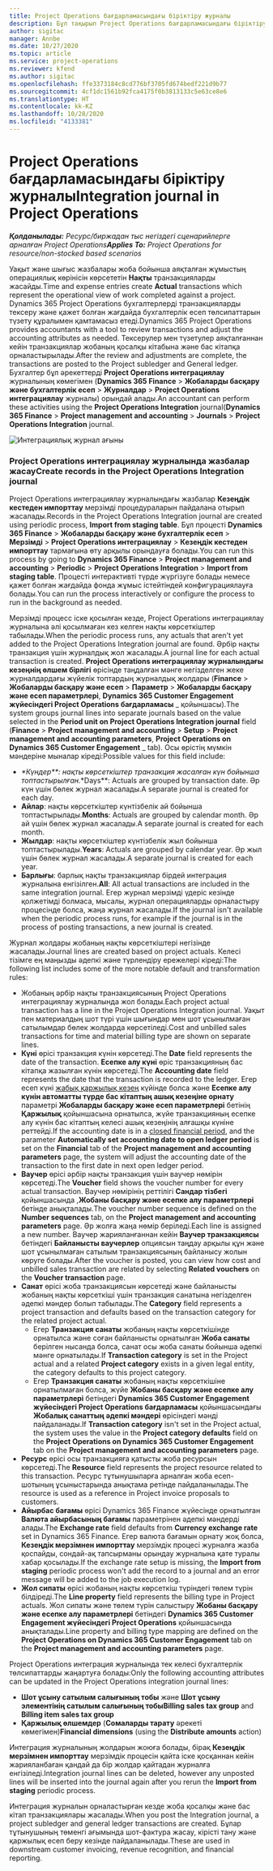 ```yaml
---
title: Project Operations бағдарламасындағы біріктіру журналы
description: Бұл тақырып Project Operations бағдарламасындағы біріктіру журналымен жұмыс істеу туралы ақпарат береді.
author: sigitac
manager: Annbe
ms.date: 10/27/2020
ms.topic: article
ms.service: project-operations
ms.reviewer: kfend
ms.author: sigitac
ms.openlocfilehash: ffe3373184c8cd776bf3705fd674bedf221d9b77
ms.sourcegitcommit: 4cf1dc1561b92fca4175f0b3813133c5e63ce8e6
ms.translationtype: HT
ms.contentlocale: kk-KZ
ms.lasthandoff: 10/28/2020
ms.locfileid: "4133381"
---
```

# <a name="integration-journal-in-project-operations"></a><span data-ttu-id="24e04-103">Project Operations бағдарламасындағы біріктіру журналы</span><span class="sxs-lookup"><span data-stu-id="24e04-103">Integration journal in Project Operations</span></span>

<span data-ttu-id="24e04-104">_**Қолданылады:** Ресурс/биржадан тыс негіздегі сценарийлерге арналған Project Operations_</span><span class="sxs-lookup"><span data-stu-id="24e04-104">_**Applies To:** Project Operations for resource/non-stocked based scenarios_</span></span>

<span data-ttu-id="24e04-105">Уақыт және шығыс жазбалары жоба бойынша аяқталған жұмыстың операциялық көрінісін көрсететін **Нақты** транзакцияларды жасайды.</span><span class="sxs-lookup"><span data-stu-id="24e04-105">Time and expense entries create **Actual** transactions which represent the operational view of work completed against a project.</span></span> <span data-ttu-id="24e04-106">Dynamics 365 Project Operations бухгалтерлерді транзакцияларды тексеру және қажет болған жағдайда бухгалтерлік есеп төлсипаттарын түзету құралымен қамтамасыз етеді.</span><span class="sxs-lookup"><span data-stu-id="24e04-106">Dynamics 365 Project Operations provides accountants with a tool to review transactions and adjust the accounting attributes as needed.</span></span> <span data-ttu-id="24e04-107">Тексерулер мен түзетулер аяқталғаннан кейін транзакциялар жобаның қосалқы кітабына және бас кітапқа орналастырылады.</span><span class="sxs-lookup"><span data-stu-id="24e04-107">After the review and adjustments are complete, the transactions are posted to the Project subledger and General ledger.</span></span> <span data-ttu-id="24e04-108">Бухгалтер бұл әрекеттерді **Project Operations интеграциялау** журналының көмегімен (**Dynamics 365 Finance** > **Жобаларды басқару және бухгалтерлік есеп** > **Журналдар** > **Project Operations интеграциялау** журналы) орындай алады.</span><span class="sxs-lookup"><span data-stu-id="24e04-108">An accountant can perform these activities using the **Project Operations Integration** journal(**Dynamics 365 Finance** > **Project management and accounting** > **Journals** > **Project Operations Integration** journal.</span></span>

![Интеграциялық журнал ағыны](./media/IntegrationJournal.png)

### <a name="create-records-in-the-project-operations-integration-journal"></a><span data-ttu-id="24e04-110">Project Operations интеграциялау журналында жазбалар жасау</span><span class="sxs-lookup"><span data-stu-id="24e04-110">Create records in the Project Operations Integration journal</span></span>

<span data-ttu-id="24e04-111">Project Operations интеграциялау журналындағы жазбалар **Кезеңдік кестеден импорттау** мерзімді процедураларын пайдалана отырып жасалады.</span><span class="sxs-lookup"><span data-stu-id="24e04-111">Records in the Project Operations Integration journal are created using periodic process, **Import from staging table**.</span></span> <span data-ttu-id="24e04-112">Бұл процесті **Dynamics 365 Finance** > **Жобаларды басқару және бухгалтерлік есеп** > **Мерзімді** > **Project Operations интеграциялау** > **Кезеңдік кестеден импорттау** тармағына өту арқылы орындауға болады.</span><span class="sxs-lookup"><span data-stu-id="24e04-112">You can run this process by going to **Dynamics 365 Finance** > **Project management and accounting** > **Periodic** > **Project Operations Integration** > **Import from staging table**.</span></span> <span data-ttu-id="24e04-113">Процесті интерактивті түрде жүргізуге болады немесе қажет болған жағдайда фонда жұмыс істейтіндей конфигурациялауға болады.</span><span class="sxs-lookup"><span data-stu-id="24e04-113">You can run the process interactively or configure the process to run in the background as needed.</span></span>

<span data-ttu-id="24e04-114">Мерзімді процесс іске қосылған кезде, Project Operations интеграциялау журналына әлі қосылмаған кез келген нақты көрсеткіштер табылады.</span><span class="sxs-lookup"><span data-stu-id="24e04-114">When the periodic process runs, any actuals that aren't yet added to the Project Operations Integration journal are found.</span></span> <span data-ttu-id="24e04-115">Әрбір нақты транзакция үшін журналдық жол жасалады.</span><span class="sxs-lookup"><span data-stu-id="24e04-115">A journal line for each actual transaction is created.</span></span>
<span data-ttu-id="24e04-116">**Project Operations интеграциялау журналындағы кезеңнің өлшем бірлігі** өрісінде таңдалған мәнге негізделген жеке журналдардағы жүйелік топтардың журналдық жолдары (**Finance** > **Жобаларды басқару және есеп** > **Параметр** > **Жобаларды басқару және есеп параметрлері**, **Dynamics 365 Customer Engagement жүйесіндегі Project Operations бағдарламасы** _ қойыншасы).</span><span class="sxs-lookup"><span data-stu-id="24e04-116">The system groups journal lines into separate journals based on the value selected in the **Period unit on Project Operations Integration journal** field (**Finance** > **Project management and accounting** > **Setup** > **Project management and accounting parameters**, **Project Operations on Dynamics 365 Customer Engagement** _ tab).</span></span> <span data-ttu-id="24e04-117">Осы өрістің мүмкін мәндеріне мыналар кіреді:</span><span class="sxs-lookup"><span data-stu-id="24e04-117">Possible values for this field include:</span></span>

  - <span data-ttu-id="24e04-118">_\*Күндер\*\*: нақты көрсеткіштер транзакция жасалған күн бойынша топтастырылған.</span><span class="sxs-lookup"><span data-stu-id="24e04-118">_\*Days\*\*: Actuals are grouped by transaction date.</span></span> <span data-ttu-id="24e04-119">Әр күн үшін бөлек журнал жасалады.</span><span class="sxs-lookup"><span data-stu-id="24e04-119">A separate journal is created for each day.</span></span>
  - <span data-ttu-id="24e04-120">**Айлар**: нақты көрсеткіштер күнтізбелік ай бойынша топтастырылады.</span><span class="sxs-lookup"><span data-stu-id="24e04-120">**Months**: Actuals are grouped by calendar month.</span></span> <span data-ttu-id="24e04-121">Әр ай үшін бөлек журнал жасалады.</span><span class="sxs-lookup"><span data-stu-id="24e04-121">A separate journal is created for each month.</span></span>
  - <span data-ttu-id="24e04-122">**Жылдар**: нақты көрсеткіштер күнтізбелік жыл бойынша топтастырылады.</span><span class="sxs-lookup"><span data-stu-id="24e04-122">**Years**: Actuals are grouped by calendar year.</span></span> <span data-ttu-id="24e04-123">Әр жыл үшін бөлек журнал жасалады.</span><span class="sxs-lookup"><span data-stu-id="24e04-123">A separate journal is created for each year.</span></span>
  - <span data-ttu-id="24e04-124">**Барлығы**: барлық нақты транзакциялар бірдей интеграция журналына енгізілген.</span><span class="sxs-lookup"><span data-stu-id="24e04-124">**All**: All actual transactions are included in the same integration journal.</span></span> <span data-ttu-id="24e04-125">Егер журнал мерзімді үдеріс кезінде қолжетімді болмаса, мысалы, журнал операцияларды орналастыру процесінде болса, жаңа журнал жасалады.</span><span class="sxs-lookup"><span data-stu-id="24e04-125">If the journal isn't available when the periodic process runs, for example if the journal is in the process of posting transactions, a new journal is created.</span></span>

<span data-ttu-id="24e04-126">Журнал жолдары жобаның нақты көрсеткіштері негізінде жасалады.</span><span class="sxs-lookup"><span data-stu-id="24e04-126">Journal lines are created based on project actuals.</span></span> <span data-ttu-id="24e04-127">Келесі тізімге ең маңызды әдепкі және түрлендіру ережелері кіреді:</span><span class="sxs-lookup"><span data-stu-id="24e04-127">The following list includes some of the more notable default and transformation rules:</span></span>

  - <span data-ttu-id="24e04-128">Жобаның әрбір нақты транзакциясының Project Operations интеграциялау журналында жол болады.</span><span class="sxs-lookup"><span data-stu-id="24e04-128">Each project actual transaction has a line in the Project Operations Integration journal.</span></span> <span data-ttu-id="24e04-129">Уақыт пен материалдың шот түрі үшін шығындар мен шот ұсынылмаған сатылымдар бөлек жолдарда көрсетіледі.</span><span class="sxs-lookup"><span data-stu-id="24e04-129">Cost and unbilled sales transactions for time and material billing type are shown on separate lines.</span></span>
  - <span data-ttu-id="24e04-130">**Күні** өрісі транзакция күнін көрсетеді.</span><span class="sxs-lookup"><span data-stu-id="24e04-130">The **Date** field represents the date of the transaction.</span></span> <span data-ttu-id="24e04-131">**Есепке алу күні** өріс транзакцияның бас кітапқа жазылған күнін көрсетеді.</span><span class="sxs-lookup"><span data-stu-id="24e04-131">The **Accounting date** field represents the date that the transaction is recorded to the ledger.</span></span> <span data-ttu-id="24e04-132">Егер есеп күні [жабық қаржылық кезең](https://docs.microsoft.com/dynamics365/finance/general-ledger/close-general-ledger-at-period-end) күйінде болса және **Есепке алу күнін автоматты түрде бас кітаптың ашық кезеңіне орнату** параметрі **Жобаларды басқару және есеп параметрлері** бетінің **Қаржылық** қойыншасына орнатылса, жүйе транзакцияның есепке алу күнін бас кітаптың келесі ашық кезеңінің алғашқы күніне реттейді.</span><span class="sxs-lookup"><span data-stu-id="24e04-132">If the accounting date is in a [closed financial period](https://docs.microsoft.com/dynamics365/finance/general-ledger/close-general-ledger-at-period-end), and the parameter **Automatically set accounting date to open ledger period** is set on the **Financial** tab of the **Project management and accounting parameters** page, the system will adjust the accounting date of the transaction to the first date in next open ledger period.</span></span>
  - <span data-ttu-id="24e04-133">**Ваучер** өрісі әрбір нақты транзакция үшін ваучер нөмірін көрсетеді.</span><span class="sxs-lookup"><span data-stu-id="24e04-133">The **Voucher** field shows the voucher number for every actual transaction.</span></span> <span data-ttu-id="24e04-134">Ваучер нөмірінің реттілігі **Сандар тізбегі** қойыншасында ,**Жобаны басқару және есепке алу параметрлері** бетінде анықталады.</span><span class="sxs-lookup"><span data-stu-id="24e04-134">The voucher number sequence is defined on the **Number sequences** tab, on the **Project management and accounting parameters** page.</span></span> <span data-ttu-id="24e04-135">Әр жолға жаңа нөмір беріледі.</span><span class="sxs-lookup"><span data-stu-id="24e04-135">Each line is assigned a new number.</span></span> <span data-ttu-id="24e04-136">Ваучер жарияланғаннан кейін **Ваучер транзакциясы** бетіндегі **Байланысты ваучерлер** опциясын таңдау арқылы құн және шот ұсынылмаған сатылым транзакциясының байланысу жолын көруге болады.</span><span class="sxs-lookup"><span data-stu-id="24e04-136">After the voucher is posted, you can view how cost and unbilled sales transaction are related by selecting **Related vouchers** on the **Voucher transaction** page.</span></span>
  - <span data-ttu-id="24e04-137">**Санат** өрісі жоба транзакциясын көрсетеді және байланысты жобаның нақты көрсеткіші үшін транзакция санатына негізделген әдепкі мәндер болып табылады.</span><span class="sxs-lookup"><span data-stu-id="24e04-137">The **Category** field represents a project transaction and defaults based on the transaction category for the related project actual.</span></span>
    - <span data-ttu-id="24e04-138">Егер **Транзакция санаты** жобаның нақты көрсеткішінде орнатылса және соған байланысты орнатылған **Жоба санаты** берілген нысанда болса, санат осы жоба санаты бойынша әдепкі мәнге орнатылады.</span><span class="sxs-lookup"><span data-stu-id="24e04-138">If **Transaction category** is set in the Project actual and a related **Project category** exists in a given legal entity, the category defaults to this project category.</span></span>
    - <span data-ttu-id="24e04-139">Егер **Транзакция санаты** жобаның нақты көрсеткішіне орнатылмаған болса, жүйе **Жобаны басқару және есепке алу параметрлері** бетіндегі **Dynamics 365 Customer Engagement жүйесіндегі Project Operations бағдарламасы** қойыншасындағы **Жобалық санаттың әдепкі мәндері** өрісіндегі мәнді пайдаланады.</span><span class="sxs-lookup"><span data-stu-id="24e04-139">If **Transaction category** isn't set in the Project actual, the system uses the value in the **Project category defaults** field on the **Project Operations on Dynamics 365 Customer Engagement** tab on the **Project management and accounting parameters** page.</span></span>
  - <span data-ttu-id="24e04-140">**Ресурс** өрісі осы транзакцияға қатысты жоба ресурсын көрсетеді.</span><span class="sxs-lookup"><span data-stu-id="24e04-140">The **Resource** field represents the project resource related to this transaction.</span></span> <span data-ttu-id="24e04-141">Ресурс тұтынушыларға арналған жоба есеп-шотының ұсыныстарында анықтама ретінде пайдаланылады.</span><span class="sxs-lookup"><span data-stu-id="24e04-141">The resource is used as a reference in Project invoice proposals to customers.</span></span>
  - <span data-ttu-id="24e04-142">**Айырбас бағамы** өрісі Dynamics 365 Finance жүйесінде орнатылған **Валюта айырбасының бағамы** параметрінен әдепкі мәндерді алады.</span><span class="sxs-lookup"><span data-stu-id="24e04-142">The **Exchange rate** field defaults from **Currency exchange rate** set in Dynamics 365 Finance.</span></span> <span data-ttu-id="24e04-143">Егер валюта бағамын орнату жоқ болса, **Кезеңдік мерзімнен импорттау** мерзімдік процесі журналға жазба қоспайды, сондай-ақ тапсырманы орындау журналына қате туралы хабар қосылады.</span><span class="sxs-lookup"><span data-stu-id="24e04-143">If the exchange rate setup is missing, the **Import from staging** periodic process won't add the record to a journal and an error message will be added to the job execution log.</span></span>
  - <span data-ttu-id="24e04-144">**Жол сипаты** өрісі жобаның нақты көрсеткіш түріндегі төлем түрін білдіреді.</span><span class="sxs-lookup"><span data-stu-id="24e04-144">The **Line property** field represents the billing type in Project actuals.</span></span> <span data-ttu-id="24e04-145">Жол сипаты және төлем түрін салыстыру **Жобаны басқару және есепке алу параметрлері** бетіндегі **Dynamics 365 Customer Engagement жүйесіндегі Project Operations** қойыншасында анықталады.</span><span class="sxs-lookup"><span data-stu-id="24e04-145">Line property and billing type mapping are defined on the **Project Operations on Dynamics 365 Customer Engagement** tab on the **Project management and accounting parameters** page.</span></span>

<span data-ttu-id="24e04-146">Project Operations интеграция журналында тек келесі бухгалтерлік төлсипаттарды жаңартуға болады:</span><span class="sxs-lookup"><span data-stu-id="24e04-146">Only the following accounting attributes can be updated in the Project Operations integration journal lines:</span></span>

- <span data-ttu-id="24e04-147">**Шот ұсыну сатылым салығының тобы** және **Шот ұсыну элементінің сатылым салығының тобы**</span><span class="sxs-lookup"><span data-stu-id="24e04-147">**Billing sales tax group** and **Billing item sales tax group**</span></span>
- <span data-ttu-id="24e04-148">**Қаржылық өлшемдер** (**Сомаларды тарату** әрекеті көмегімен)</span><span class="sxs-lookup"><span data-stu-id="24e04-148">**Financial dimensions** (using the **Distribute amounts** action)</span></span>

<span data-ttu-id="24e04-149">Интеграция журналының жолдарын жоюға болады, бірақ **Кезеңдік мерзімнен импорттау** мерзімдік процесін қайта іске қосқаннан кейін жарияланбаған қандай да бір жолдар қайтадан журналға енгізіледі.</span><span class="sxs-lookup"><span data-stu-id="24e04-149">Integration journal lines can be deleted, however any unposted lines will be inserted into the journal again after you rerun the **Import from staging** periodic process.</span></span>

<span data-ttu-id="24e04-150">Интеграция журналын орналастырған кезде жоба қосалқы және бас кітап транзакциялары жасалады.</span><span class="sxs-lookup"><span data-stu-id="24e04-150">When you post the Integration journal, a project subledger and general ledger transactions are created.</span></span> <span data-ttu-id="24e04-151">Бұлар тұтынушының төменгі ағымында шот-фактура жасау, кірісті тану және қаржылық есеп беру кезінде пайдаланылады.</span><span class="sxs-lookup"><span data-stu-id="24e04-151">These are used in downstream customer invoicing, revenue recognition, and financial reporting.</span></span>
